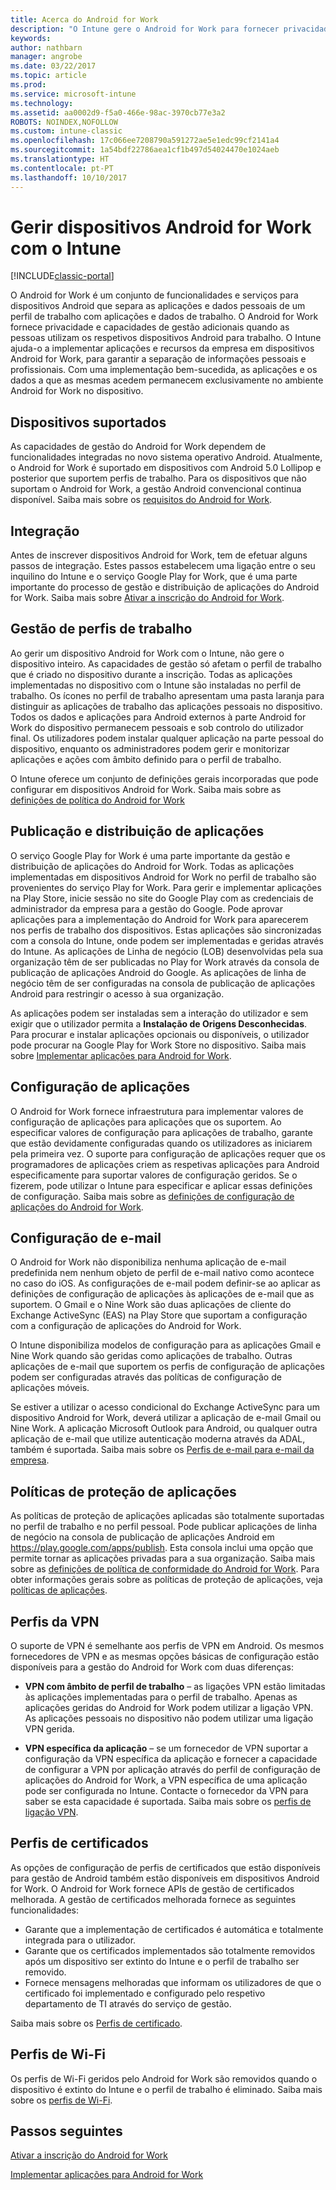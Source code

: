 ```yaml
---
title: Acerca do Android for Work
description: "O Intune gere o Android for Work para fornecer privacidade e capacidades de gestão adicionais quando as pessoas utilizam os respetivos dispositivos Android para trabalho."
keywords: 
author: nathbarn
manager: angrobe
ms.date: 03/22/2017
ms.topic: article
ms.prod: 
ms.service: microsoft-intune
ms.technology: 
ms.assetid: aa0002d9-f5a0-466e-98ac-3970cb77e3a2
ROBOTS: NOINDEX,NOFOLLOW
ms.custom: intune-classic
ms.openlocfilehash: 17c066ee7208790a591272ae5e1edc99cf2141a4
ms.sourcegitcommit: 1a54bdf22786aea1cf1b497d54024470e1024aeb
ms.translationtype: HT
ms.contentlocale: pt-PT
ms.lasthandoff: 10/10/2017
---
```

# <a name="manage-android-for-work-devices-with-intune"></a>Gerir dispositivos Android for Work com o Intune

[!INCLUDE[classic-portal](../includes/classic-portal.md)]

O Android for Work é um conjunto de funcionalidades e serviços para dispositivos Android que separa as aplicações e dados pessoais de um perfil de trabalho com aplicações e dados de trabalho. O Android for Work fornece privacidade e capacidades de gestão adicionais quando as pessoas utilizam os respetivos dispositivos Android para trabalho. O Intune ajuda-o a implementar aplicações e recursos da empresa em dispositivos Android for Work, para garantir a separação de informações pessoais e profissionais. Com uma implementação bem-sucedida, as aplicações e os dados a que as mesmas acedem permanecem exclusivamente no ambiente Android for Work no dispositivo.

## <a name="supported-devices"></a>Dispositivos suportados

As capacidades de gestão do Android for Work dependem de funcionalidades integradas no novo sistema operativo Android. Atualmente, o Android for Work é suportado em dispositivos com Android 5.0 Lollipop e posterior que suportem perfis de trabalho. Para os dispositivos que não suportam o Android for Work, a gestão Android convencional continua disponível. Saiba mais sobre os [requisitos do Android for Work](https://support.google.com/work/android/answer/6174145?hl=en&ref_topic=6151012).

## <a name="onboarding"></a>Integração

Antes de inscrever dispositivos Android for Work, tem de efetuar alguns passos de integração. Estes passos estabelecem uma ligação entre o seu inquilino do Intune e o serviço Google Play for Work, que é uma parte importante do processo de gestão e distribuição de aplicações do Android for Work. Saiba mais sobre [Ativar a inscrição do Android for Work](/intune-classic/deploy-use/set-up-android-for-work).

## <a name="work-profile-management"></a>Gestão de perfis de trabalho

Ao gerir um dispositivo Android for Work com o Intune, não gere o dispositivo inteiro. As capacidades de gestão só afetam o perfil de trabalho que é criado no dispositivo durante a inscrição. Todas as aplicações implementadas no dispositivo com o Intune são instaladas no perfil de trabalho. Os ícones no perfil de trabalho apresentam uma pasta laranja para distinguir as aplicações de trabalho das aplicações pessoais no dispositivo. Todos os dados e aplicações para Android externos à parte Android for Work do dispositivo permanecem pessoais e sob controlo do utilizador final. Os utilizadores podem instalar qualquer aplicação na parte pessoal do dispositivo, enquanto os administradores podem gerir e monitorizar aplicações e ações com âmbito definido para o perfil de trabalho.

O Intune oferece um conjunto de definições gerais incorporadas que pode configurar em dispositivos Android for Work. Saiba mais sobre as [definições de política do Android for Work](android-for-work-policy-settings-in-microsoft-intune.md)

## <a name="app-publishing-and-distribution"></a>Publicação e distribuição de aplicações

O serviço Google Play for Work é uma parte importante da gestão e distribuição de aplicações do Android for Work. Todas as aplicações implementadas em dispositivos Android for Work no perfil de trabalho são provenientes do serviço Play for Work. Para gerir e implementar aplicações na Play Store, inicie sessão no site do Google Play com as credenciais de administrador da empresa para a gestão do Google. Pode aprovar aplicações para a implementação do Android for Work para aparecerem nos perfis de trabalho dos dispositivos. Estas aplicações são sincronizadas com a consola do Intune, onde podem ser implementadas e geridas através do Intune. As aplicações de Linha de negócio (LOB) desenvolvidas pela sua organização têm de ser publicadas no Play for Work através da consola de publicação de aplicações Android do Google. As aplicações de linha de negócio têm de ser configuradas na consola de publicação de aplicações Android para restringir o acesso à sua organização.

As aplicações podem ser instaladas sem a interação do utilizador e sem exigir que o utilizador permita a **Instalação de Origens Desconhecidas**. Para procurar e instalar aplicações opcionais ou disponíveis, o utilizador pode procurar na Google Play for Work Store no dispositivo. Saiba mais sobre [Implementar aplicações para Android for Work](/intune-classic/deploy-use/android-for-work-apps).

## <a name="app-configuration"></a>Configuração de aplicações

O Android for Work fornece infraestrutura para implementar valores de configuração de aplicações para aplicações que os suportem. Ao especificar valores de configuração para aplicações de trabalho, garante que estão devidamente configuradas quando os utilizadores as iniciarem pela primeira vez. O suporte para configuração de aplicações requer que os programadores de aplicações criem as respetivas aplicações para Android especificamente para suportar valores de configuração geridos. Se o fizerem, pode utilizar o Intune para especificar e aplicar essas definições de configuração. Saiba mais sobre as [definições de configuração de aplicações do Android for Work](afw-app-configuration-policy.md).

## <a name="email-configuration"></a>Configuração de e-mail

O Android for Work não disponibiliza nenhuma aplicação de e-mail predefinida nem nenhum objeto de perfil de e-mail nativo como acontece no caso do iOS. As configurações de e-mail podem definir-se ao aplicar as definições de configuração de aplicações às aplicações de e-mail que as suportem. O Gmail e o Nine Work são duas aplicações de cliente do Exchange ActiveSync (EAS) na Play Store que suportam a configuração com a configuração de aplicações do Android for Work.

O Intune disponibiliza modelos de configuração para as aplicações Gmail e Nine Work quando são geridas como aplicações de trabalho. Outras aplicações de e-mail que suportem os perfis de configuração de aplicações podem ser configuradas através das políticas de configuração de aplicações móveis.

Se estiver a utilizar o acesso condicional do Exchange ActiveSync para um dispositivo Android for Work, deverá utilizar a aplicação de e-mail Gmail ou Nine Work. A aplicação Microsoft Outlook para Android, ou qualquer outra aplicação de e-mail que utilize autenticação moderna através da ADAL, também é suportada. Saiba mais sobre os [Perfis de e-mail para e-mail da empresa](configure-access-to-corporate-email-using-email-profiles-with-microsoft-intune.md).

## <a name="app-protection-policies"></a>Políticas de proteção de aplicações

As políticas de proteção de aplicações aplicadas são totalmente suportadas no perfil de trabalho e no perfil pessoal. Pode publicar aplicações de linha de negócio na consola de publicação de aplicações Android em https://play.google.com/apps/publish. Esta consola inclui uma opção que permite tornar as aplicações privadas para a sua organização. Saiba mais sobre as [definições de política de conformidade do Android for Work](afw-compliance-policy-settings-in-microsoft-intune.md). Para obter informações gerais sobre as políticas de proteção de aplicações, veja [políticas de aplicações](protect-app-data-using-mobile-app-management-policies-with-microsoft-intune.md).

## <a name="vpn-profiles"></a>Perfis da VPN

O suporte de VPN é semelhante aos perfis de VPN em Android. Os mesmos fornecedores de VPN e as mesmas opções básicas de configuração estão disponíveis para a gestão do Android for Work com duas diferenças:

-  **VPN com âmbito de perfil de trabalho** – as ligações VPN estão limitadas às aplicações implementadas para o perfil de trabalho. Apenas as aplicações geridas do Android for Work podem utilizar a ligação VPN. As aplicações pessoais no dispositivo não podem utilizar uma ligação VPN gerida.

-  **VPN específica da aplicação** – se um fornecedor de VPN suportar a configuração da VPN específica da aplicação e fornecer a capacidade de configurar a VPN por aplicação através do perfil de configuração de aplicações do Android for Work, a VPN específica de uma aplicação pode ser configurada no Intune. Contacte o fornecedor da VPN para saber se esta capacidade é suportada. Saiba mais sobre os [perfis de ligação VPN](vpn-connections-in-microsoft-intune.md).

## <a name="certificate-profiles"></a>Perfis de certificados

As opções de configuração de perfis de certificados que estão disponíveis para gestão de Android também estão disponíveis em dispositivos Android for Work. O Android for Work fornece APIs de gestão de certificados melhorada. A gestão de certificados melhorada fornece as seguintes funcionalidades:

- Garante que a implementação de certificados é automática e totalmente integrada para o utilizador.
-  Garante que os certificados implementados são totalmente removidos após um dispositivo ser extinto do Intune e o perfil de trabalho ser removido.
-  Fornece mensagens melhoradas que informam os utilizadores de que o certificado foi implementado e configurado pelo respetivo departamento de TI através do serviço de gestão.

Saiba mais sobre os [Perfis de certificado](secure-resource-access-with-certificate-profiles.md).

## <a name="wi-fi-profiles"></a>Perfis de Wi-Fi

Os perfis de Wi-Fi geridos pelo Android for Work são removidos quando o dispositivo é extinto do Intune e o perfil de trabalho é eliminado. Saiba mais sobre os [perfis de Wi-Fi](wi-fi-connections-in-microsoft-intune.md).

## <a name="next-steps"></a>Passos seguintes
[Ativar a inscrição do Android for Work](/intune-classic/deploy-use/set-up-android-for-work)

[Implementar aplicações para Android for Work](/intune-classic/deploy-use/android-for-work-apps)
